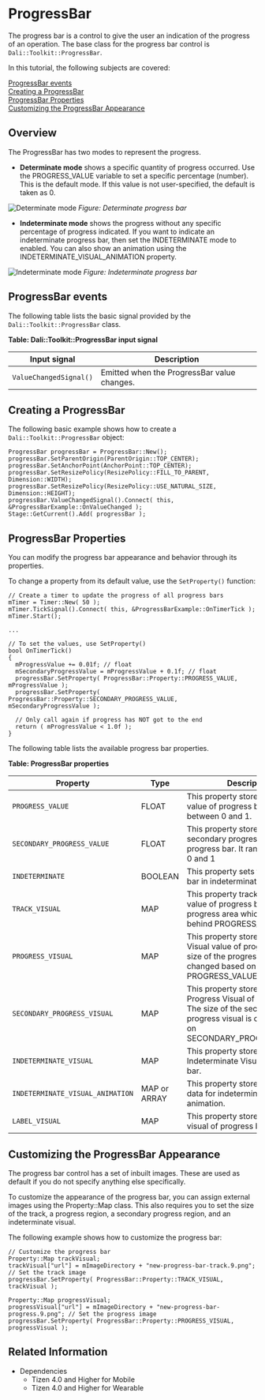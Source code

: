 # ProgressBar

The progress bar is a control to give the user an indication of the progress of an operation. The base class for the progress bar control is `Dali::Toolkit::ProgressBar`.

In this tutorial, the following subjects are covered:

[ProgressBar events](#1)<br>
[Creating a ProgressBar](#2)<br>
[ProgressBar Properties](#3)<br>
[Customizing the ProgressBar Appearance](#4)<br>

## Overview

The ProgressBar has two modes to represent the progress.

- **Determinate mode** shows a specific quantity of progress occurred. Use the PROGRESS_VALUE variable to set a specific percentage (number). This is the default mode. If this value is not user-specified, the default is taken as 0. 

 ![Determinate mode](./media/determinated_progress.png)
 *Figure: Determinate progress bar* 

- **Indeterminate mode** shows the progress without any specific percentage of progress indicated. If you want to indicate an indeterminate progress bar, then set the INDETERMINATE mode to enabled. You can also show an animation using the INDETERMINATE_VISUAL_ANIMATION property.

 ![Indeterminate mode](./media/indeterminated_progress.png)
 *Figure: Indeterminate progress bar*
 
<a name="1"></a>
## ProgressBar events

The following table lists the basic signal provided by the `Dali::Toolkit::ProgressBar` class.

**Table: Dali::Toolkit::ProgressBar input signal**

| Input signal              | Description                                 |
| ------------------------- | ------------------------------------------- |
| `ValueChangedSignal()`    | Emitted when the ProgressBar value changes. |

<a name="2"></a>
## Creating a ProgressBar

The following basic example shows how to create a `Dali::Toolkit::ProgressBar` object:

```
ProgressBar progressBar = ProgressBar::New();
progressBar.SetParentOrigin(ParentOrigin::TOP_CENTER);
progressBar.SetAnchorPoint(AnchorPoint::TOP_CENTER);
progressBar.SetResizePolicy(ResizePolicy::FILL_TO_PARENT, Dimension::WIDTH);
progressBar.SetResizePolicy(ResizePolicy::USE_NATURAL_SIZE, Dimension::HEIGHT);
progressBar.ValueChangedSignal().Connect( this, &ProgressBarExample::OnValueChanged );
Stage::GetCurrent().Add( progressBar );
```

<a name="3"></a>
## ProgressBar Properties

You can modify the progress bar appearance and behavior through its properties.

To change a property from its default value, use the `SetProperty()` function:

```
// Create a timer to update the progress of all progress bars
mTimer = Timer::New( 50 );
mTimer.TickSignal().Connect( this, &ProgressBarExample::OnTimerTick );
mTimer.Start();

...

// To set the values, use SetProperty()
bool OnTimerTick()
{
  mProgressValue += 0.01f; // float
  mSecondaryProgressValue = mProgressValue + 0.1f; // float
  progressBar.SetProperty( ProgressBar::Property::PROGRESS_VALUE, mProgressValue );
  progressBar.SetProperty( ProgressBar::Property::SECONDARY_PROGRESS_VALUE, mSecondaryProgressValue );

  // Only call again if progress has NOT got to the end
  return ( mProgressValue < 1.0f );
}
```

The following table lists the available progress bar properties.

**Table: ProgressBar properties**

| Property                   | Type    | Description                                   |
| -------------------------- | ------- | --------------------------------------------- |
| `PROGRESS_VALUE`           | FLOAT   | This property stores the progress value of progress bar. It ranges between 0 and 1.|
| `SECONDARY_PROGRESS_VALUE` | FLOAT   | This property stores the secondary progress value of progress bar. It ranges between 0 and 1 |
| `INDETERMINATE`            | BOOLEAN | This property sets the progress bar in indeterminate state. |
| `TRACK_VISUAL`             | MAP     | This property tracks the visual value of progress bar. It is a full progress area which appears behind PROGRESS_VISUAL. |
| `PROGRESS_VISUAL`          | MAP     | This property stores the Progress Visual value of progress bar. The size of the progress visual is changed based on PROGRESS_VALUE. |
| `SECONDARY_PROGRESS_VISUAL` | MAP     | This property stores Secondary Progress Visual of progress bar. The size of the secondary progress visual is changed based on SECONDARY_PROGRESS_VALUE. |
| `INDETERMINATE_VISUAL`     | MAP     | This property stores Indeterminate Visual of progress bar.     |
| `INDETERMINATE_VISUAL_ANIMATION` | MAP or ARRAY | This property stores transition data for indeterminate visual animation. |
| `LABEL_VISUAL`             | MAP     | This property stores the label visual of progress bar.            |

<a name="4"></a>
## Customizing the ProgressBar Appearance

The progress bar control has a set of inbuilt images. These are used as default if you do not specify anything else specifically.

To customize the appearance of the progress bar, you can assign external images using the Property::Map class. This also requires you to set the size of the track, a progress region, a secondary progress region, and an indeterminate visual.

The following example shows how to customize the progress bar:

```
// Customize the progress bar
Property::Map trackVisual;
trackVisual["url"] = mImageDirectory + "new-progress-bar-track.9.png"; // Set the track image
progressBar.SetProperty( ProgressBar::Property::TRACK_VISUAL, trackVisual );

Property::Map progressVisual;
progressVisual["url"] = mImageDirectory + "new-progress-bar-progress.9.png"; // Set the progress image
progressBar.SetProperty( ProgressBar::Property::PROGRESS_VISUAL, progressVisual );
```

## Related Information
- Dependencies
  - Tizen 4.0 and Higher for Mobile
  - Tizen 4.0 and Higher for Wearable